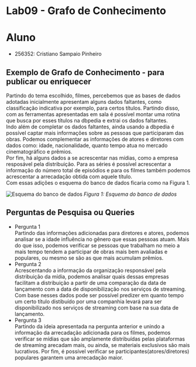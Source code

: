 # Lab09 - Grafo de Conhecimento

# Aluno
* 256352: Cristiano Sampaio Pinheiro

## Exemplo de Grafo de Conhecimento - para publicar ou enriquecer
Partindo do tema escolhido, filmes, percebemos que as bases de dados adotadas inicialmente apresentam alguns dados faltantes, como classificação indicativa por exemplo, para certos títulos. Partindo disso, com as ferramentas apresentadas em sala é possível montar uma rotina que busca por esses títulos na dbpedia e extrai os dados faltantes.  
Indo além de completar os dados faltantes, ainda usando a dbpedia é possível captar mais informações sobre as pessoas que participaram das obras. Podemos complementar as informações de atores e diretores com dados como: idade, nacionalidade, quanto tempo atua no mercado cinematográfico e prêmios.  
Por fim, há alguns dados a se acrescentar nas mídias, como a empresa resposável pela distribuição. Para as séries é possível acrescentar a informação do número total de episódios e para os filmes também podemos acrescentar a arrecadação obtida com aquele título.  
Com essas adições o esquema do banco de dados ficaria como na Figura 1.

![Esquema do banco de dados](/images/esquemaDB.png)
_Figura 1: Esquema do banco de dados_

## Perguntas de Pesquisa ou Queries

* Pergunta 1  
  Partindo das informações adicionadas para diretores e atores, podemos analisar se a idade influência no gênero que essas pessoas atuam. Mais do que isso, podemos verificar se pessoas que trabalham no meio a mais tempo tendem a participar de obras mais bem avaliadas e populares, ou mesmo se são as que mais acumulam prêmios.
* Pergunta 2  
  Acrescentando a informação da organização responsável pela distribuição da mídia, podemos analisar quais dessas empresas facilitam a distribuição a partir de uma comparação da data de lançamento com a data de disponibilização nos serviços de streaming. Com base nesses dados pode ser possível predizer em quanto tempo um certo título distibuído por uma companhia levará para ser disponibilizado nos serviços de streaming com base na sua data de lançamento.
* Pergunta 3  
  Partindo da ideia apresentada na pergunta anterior e unindo a informação da arrecadação adicionada para os filmes, podemos verificar se mídias que são amplamente distribuídas pelas plataformas de streaming arecadam mais, ou ainda, se materiais exclusivos são mais lucrativos. Por fim, é possível verificar se participantes(atores/diretores) populares garantem uma arrecadação maior.
